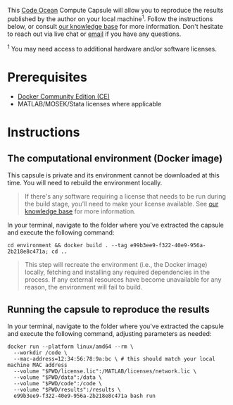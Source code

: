 This [Code Ocean](https://codeocean.com) Compute Capsule will allow you to reproduce the results published by the author on your local machine<sup>1</sup>. Follow the instructions below, or consult [our knowledge base](https://help.codeocean.com/user-manual/sharing-and-finding-published-capsules/exporting-capsules-and-reproducing-results-on-your-local-machine) for more information. Don't hesitate to reach out via live chat or [email](mailto:support@codeocean.com) if you have any questions.

<sup>1</sup> You may need access to additional hardware and/or software licenses.

# Prerequisites

- [Docker Community Edition (CE)](https://www.docker.com/community-edition)
- MATLAB/MOSEK/Stata licenses where applicable

# Instructions

## The computational environment (Docker image)

This capsule is private and its environment cannot be downloaded at this time. You will need to rebuild the environment locally.

> If there's any software requiring a license that needs to be run during the build stage, you'll need to make your license available. See [our knowledge base](https://help.codeocean.com/user-manual/sharing-and-finding-published-capsules/exporting-capsules-and-reproducing-results-on-your-local-machine) for more information.

In your terminal, navigate to the folder where you've extracted the capsule and execute the following command:
```shell
cd environment && docker build . --tag e99b3ee9-f322-40e9-956a-2b218e8c471a; cd ..
```

> This step will recreate the environment (i.e., the Docker image) locally, fetching and installing any required dependencies in the process. If any external resources have become unavailable for any reason, the environment will fail to build.

## Running the capsule to reproduce the results

In your terminal, navigate to the folder where you've extracted the capsule and execute the following command, adjusting parameters as needed:
```shell
docker run --platform linux/amd64 --rm \
  --workdir /code \
  --mac-address=12:34:56:78:9a:bc \ # this should match your local machine MAC address
  --volume "$PWD/license.lic":/MATLAB/licenses/network.lic \
  --volume "$PWD/data":/data \
  --volume "$PWD/code":/code \
  --volume "$PWD/results":/results \
  e99b3ee9-f322-40e9-956a-2b218e8c471a bash run
```
